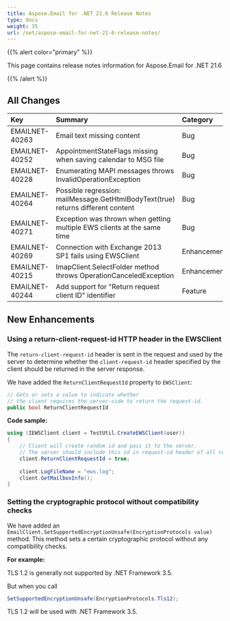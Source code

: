 ```yaml
---
title: Aspose.Email for .NET 21.6 Release Notes
type: docs
weight: 35
url: /net/aspose-email-for-net-21-6-release-notes/
---
```


{{% alert color="primary" %}} 

This page contains release notes information for Aspose.Email for .NET 21.6

{{% /alert %}} 
## **All Changes**

|**Key**|**Summary**|**Category**|
| :- | :- | :- |
|EMAILNET-40263|Email text missing content|Bug|
|EMAILNET-40252|AppointmentStateFlags missing when saving calendar to MSG file|Bug|
|EMAILNET-40228|Enumerating MAPI messages throws InvalidOperationException|Bug|
|EMAILNET-40264|Possible regression: mailMessage.GetHtmlBodyText(true) returns different content|Bug|
|EMAILNET-40271|Exception was thrown when getting multiple EWS clients at the same time|Bug|
|EMAILNET-40269|Connection with Exchange 2013 SP1 fails using EWSClient|Enhancement|
|EMAILNET-40215|ImapClient.SelectFolder method throws OperationCanceledException|Enhancement|
|EMAILNET-40244|Add support for "Return request client ID" identifier|Feature|


## **New Enhancements**

### **Using a return-client-request-id HTTP header in the EWSClient**

The `return-client-request-id` header is sent in the request and used by the server to determine whether the `client-request-id` header specified by the client should be returned in the server response.

We have added the `ReturnClientRequestId` property to `EWSClient`:

```csharp
// Gets or sets a value to indicate whether 
// the client requires the server-side to return the request-id.
public bool ReturnClientRequestId
```

**Code sample:**

```csharp
using (IEWSClient client = TestUtil.CreateEWSClient(user))
{
    // Client will create random id and pass it to the server.
	// The server should include this id in request-id header of all responses.
    client.ReturnClientRequestId = true;
    
	client.LogFileName = "ews.log";
    client.GetMailboxInfo();
}
```

### **Setting the cryptographic protocol without compatibility checks**

We have added an `EmailClient.SetSupportedEncryptionUnsafe(EncryptionProtocols value)` method. This method sets a certain cryptographic protocol without any compatibility checks.

**For example:**

TLS 1.2 is generally not supported by .NET Framework 3.5. 

But when you call

```csharp
SetSupportedEncryptionUnsafe(EncryptionProtocols.Tls12);
```

TLS 1.2 will be used with .NET Framework 3.5.
